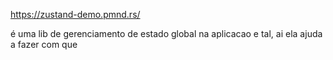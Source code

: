https://zustand-demo.pmnd.rs/

é uma lib de gerenciamento de estado global na aplicacao e tal, ai ela ajuda a fazer com que 